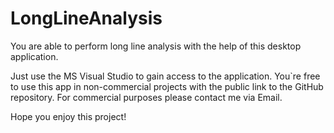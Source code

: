 # LongLineAnalysis
You are able to perform long line analysis with the help of this desktop application.

Just use the MS Visual Studio to gain access to the application. You`re free to use this app in non-commercial projects with the public
link to the GitHub repository. For commercial purposes please contact me via Email.

Hope you enjoy this project!
